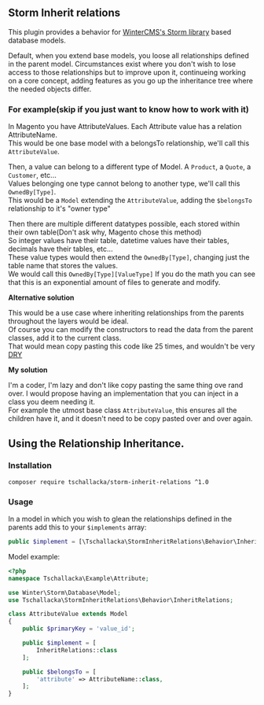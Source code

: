 ## Storm Inherit relations

This plugin provides a behavior for [WinterCMS's Storm library](https://github.com/wintercms/storm) based database models.

Default, when you extend base models, you loose all relationships defined in the
parent model. Circumstances exist where you don't wish to lose access to those relationships
but to improve upon it, continueing working on a core concept, adding features
as you go up the inheritance tree where the needed objects differ.

### For example(skip if you just want to know how to work with it)

In Magento you have AttributeValues. Each Attribute value has 
a relation AttributeName.  
This would be one base model with a belongsTo relationship, 
we'll call this `AttributeValue`.

Then, a value can belong to a different type of Model. A `Product`, a `Quote`, 
a `Customer`, etc...   
Values belonging one type cannot belong to another type, 
we'll call this `OwnedBy[Type]`.  
This would be a `Model` extending the `AttributeValue`, 
adding the `$belongsTo` relationship to it's "owner type"

Then there are multiple different datatypes possible, each stored within 
their own table(Don't ask why, Magento chose this method)  
So integer values have their table, datetime values have their tables, 
decimals have their tables, etc...  
These value types would then extend the `OwnedBy[Type]`, changing just the 
table name that stores the values.  
We would call this `OwnedBy[Type][ValueType]`
If you do the math you can see that this is an exponential amount of files
to generate and modify.

**Alternative solution**

This would be a use case where inheriting relationships from the parents 
throughout the layers would be ideal.  
Of course you can modify the constructors to read the data from the parent 
classes, add it to the current class.  
That would mean copy pasting this code like 25 times, 
and wouldn't be very [DRY](https://en.wikipedia.org/wiki/Don%27t_repeat_yourself)

**My solution**

I'm a coder, I'm lazy and don't like copy pasting the same thing ove rand over.
I would propose having an implementation that you can inject in a class you deem needing it.   
For example the utmost base class `AttributeValue`, this ensures all 
the children have it, and it doesn't need to be copy pasted over and 
over again.

## Using the Relationship Inheritance.

### Installation

```shell
composer require tschallacka/storm-inherit-relations ^1.0
```

### Usage

In a model in which you wish to glean the relationships defined in 
the parents add this to your `$implements` array:

```php
public $implement = [\Tschallacka\StormInheritRelations\Behavior\InheritRelations];
```

Model example:

```php
<?php
namespace Tschallacka\Example\Attribute;

use Winter\Storm\Database\Model;
use Tschallacka\StormInheritRelations\Behavior\InheritRelations;

class AttributeValue extends Model
{
    public $primaryKey = 'value_id';

    public $implement = [
        InheritRelations::class
    ];

    public $belongsTo = [
        'attribute' => AttributeName::class,
    ];
}
```
